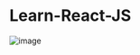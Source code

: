 # Learn-React-JS
![image](https://user-images.githubusercontent.com/86103959/185868829-b4d9f85b-544d-4283-b606-f6783f720ca5.png)
